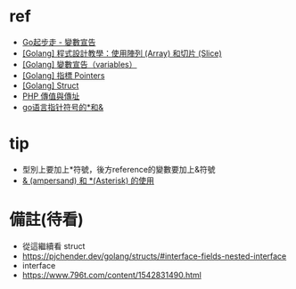 # ref
- [Go起步走 - 變數宣告](https://adlerhsieh.com/blog/go-basics-variables)
- [[Golang] 程式設計教學：使用陣列 (Array) 和切片 (Slice)](https://opensourcedoc.com/golang-programming/array-slice/)
- [[Golang] 變數宣告（variables）](https://pjchender.dev/golang/variables/)
- [[Golang] 指標 Pointers](https://pjchender.dev/golang/pointers/)
- [[Golang] Struct](https://pjchender.dev/golang/structs/)
- [PHP 傳值與傳址](https://wadehuanglearning.blogspot.com/2017/08/php.html)
- [go语言指针符号的*和&](https://studygolang.com/articles/7412)
# tip
- 型別上要加上*符號，後方reference的變數要加上&符號
- [& (ampersand) 和 *(Asterisk) 的使用](https://pjchender.dev/golang/pointers/#%E6%8C%87%E6%A8%99%E9%81%8B%E7%AE%97%E5%AD%90pointers-operation)

# 備註(待看)
- 從這繼續看 struct
- https://pjchender.dev/golang/structs/#interface-fields-nested-interface
- interface 
- https://www.796t.com/content/1542831490.html